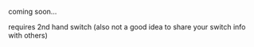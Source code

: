 coming soon...

requires 2nd hand switch (also not a good idea to share your switch info with others)
